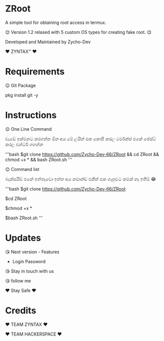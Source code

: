 # ZRoot
A simple tool for obtaining root access in termux.

:relieved:
Version 1.2 relased with 5 custom OS types for creating fake root.
:relieved:

Developed and Maintained by Zycho-Dev

:heart: ZYNTAX™ :heart:

# Requirements

:wink: Git Package

pkg install git -y

# Instructions

:wink: One Line Command

වැඩේ ඉක්මනට කරගන්න ඕන අය මේ ලයින් එක කොපි කරල ටර්මක්ස් එකේ පේස්ට් කරල එන්ටර් ගහන්න

'''bash
$git clone https://github.com/Zycho-Dev-66/ZRoot && cd ZRoot && chmod +x * && bash ZRoot.sh
'''

:wink: Command list

බැක්සයිඩ් එකේ ඉත්තෑවො ඉන්න අය කමාන්ඩ් එකින් එක ගැහුවට කමක් නෑ ඉතිම් 😂

'''bash
$git clone https://github.com/Zycho-Dev-66/ZRoot

$cd ZRoot

$chmod +x *

$bash ZRoot.sh
'''
# Updates

😘 Next version - Features
- Login Password

😘 Stay in touch with us

😘 follow me

:heart: Stay Safe :heart:

# Credits

:heart: TEAM ZYNTAX :heart:

:heart: TEAM HACKERSPACE :heart:

